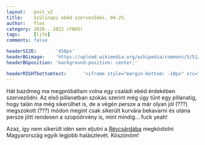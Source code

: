 ```yaml
---
layout:   post_v2
title:    Szülinapi ebéd szerveződés, 04.25.
author:   flex
category: 2020...2022 (FNXS)
tags:     [life]
comments: false

headerSIZE:       '450px'
headerBGimage:    'https://upload.wikimedia.org/wikipedia/commons/5/51/Small_Red_Rose.JPG'
headerBGposition: 'background-position: center;'

headerRIGHTbottomtext:      '<iframe style="margin-bottom: -10px" src="https://open.spotify.com/embed/track/6fMZJZqhauwGrwobkPZVJ7?utm_source=generator" width="100%" height="80" frameBorder="0" allowfullscreen="" allow="autoplay; clipboard-write; encrypted-media; fullscreen; picture-in-picture"></iframe>'
---
```


Hát bazdmeg ma megpróbáltam volna egy családi ebéd érdekében szerveződni. Az első pillanatban szokás szerint még úgy tűnt egy pillanatig, hogy talán ma még sikerülhet is, de a végén persze a már olyan jól (???) megszokott (???) módon megint csak sikerült kurvára bekavarni és utána persze jött rendesen a szopóörvény is, mint mindig... fuck yeah!

Azaz, így nem sikerült idén sem eljutni a [Révcsárdába](https://revcsarda.hu/etlap-kinalat) megkóstolni Magyarország egyik legjobb halászlevét. Köszönöm!